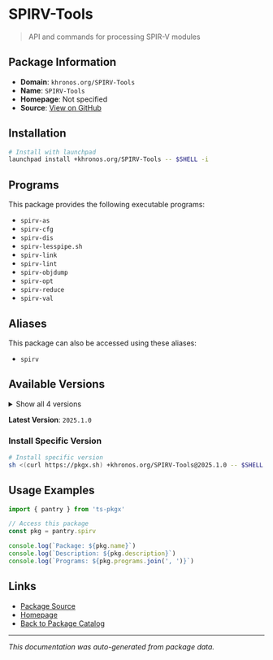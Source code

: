 # SPIRV-Tools

> API and commands for processing SPIR-V modules

## Package Information

- **Domain**: `khronos.org/SPIRV-Tools`
- **Name**: `SPIRV-Tools`
- **Homepage**: Not specified
- **Source**: [View on GitHub](https://github.com/pkgxdev/pantry/tree/main/projects/khronos.org/SPIRV-Tools/package.yml)

## Installation

```bash
# Install with launchpad
launchpad install +khronos.org/SPIRV-Tools -- $SHELL -i
```

## Programs

This package provides the following executable programs:

- `spirv-as`
- `spirv-cfg`
- `spirv-dis`
- `spirv-lesspipe.sh`
- `spirv-link`
- `spirv-lint`
- `spirv-objdump`
- `spirv-opt`
- `spirv-reduce`
- `spirv-val`

## Aliases

This package can also be accessed using these aliases:

- `spirv`

## Available Versions

<details>
<summary>Show all 4 versions</summary>

- `2025.1.0`, `2024.3.0`, `2024.2.0`, `2024.1.0`

</details>

**Latest Version**: `2025.1.0`

### Install Specific Version

```bash
# Install specific version
sh <(curl https://pkgx.sh) +khronos.org/SPIRV-Tools@2025.1.0 -- $SHELL -i
```

## Usage Examples

```typescript
import { pantry } from 'ts-pkgx'

// Access this package
const pkg = pantry.spirv

console.log(`Package: ${pkg.name}`)
console.log(`Description: ${pkg.description}`)
console.log(`Programs: ${pkg.programs.join(', ')}`)
```

## Links

- [Package Source](https://github.com/pkgxdev/pantry/tree/main/projects/khronos.org/SPIRV-Tools/package.yml)
- [Homepage](#)
- [Back to Package Catalog](../package-catalog.md)

---

*This documentation was auto-generated from package data.*
